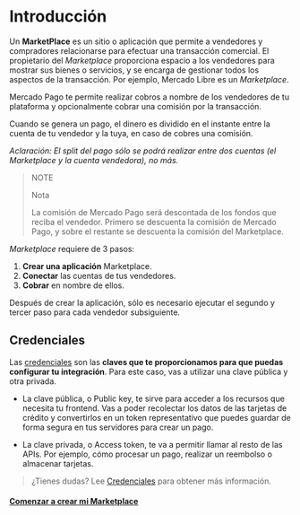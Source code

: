 # Introducción

Un **MarketPlace** es un sitio o aplicación que permite a vendedores y compradores relacionarse para efectuar una transacción comercial. El propietario del _Marketplace_ proporciona espacio a los vendedores para mostrar sus bienes o servicios, y se encarga de gestionar todos los aspectos de la transacción. Por ejemplo, Mercado Libre es un _Marketplace_.

Mercado Pago te permite realizar cobros a nombre de los vendedores de tu plataforma y opcionalmente cobrar una comisión por la transacción.

Cuando se genera un pago, el dinero es dividido en el instante entre la cuenta de tu vendedor y la tuya, en caso de cobres una comisión.

_Aclaración: El split del pago sólo se podrá realizar entre dos cuentas (el Marketplace y la cuenta vendedora), no más._

> NOTE
>
> Nota
>
> La comisión de Mercado Pago será descontada de los fondos que reciba el vendedor.
> Primero se descuenta la comisión de Mercado Pago, y sobre el restante se descuenta la comisión del Marketplace.

_Marketplace_ requiere de 3 pasos:

1. **Crear una aplicación** Marketplace.
2. **Conectar** las cuentas de tus vendedores.
3. **Cobrar** en nombre de ellos.

Después de crear la aplicación, sólo es necesario ejecutar el segundo y tercer paso para cada vendedor subsiguiente.


## Credenciales

Las [credenciales]([FAKER][CREDENTIALS][URL]) son las **claves que te proporcionamos para que puedas configurar tu integración**. Para este caso, vas a utilizar una clave pública y otra privada.

* La clave pública, o Public key, te sirve para acceder a los recursos que necesita tu frontend. Vas a poder recolectar los datos de las tarjetas de crédito y convertirlos en un token representativo que puedes guardar de forma segura en tus servidores para crear un pago.

* La clave privada, o Access token, te va a permitir llamar al resto de las APIs. Por ejemplo, cómo procesar un pago, realizar un reembolso o almacenar tarjetas.

> ¿Tienes dudas? Lee [Credenciales](https://www.mercadopago[FAKER][URL][DOMAIN]/developers/es/guides/resources/credentials) para obtener más información.


#### [Comenzar a crear mi Marketplace](https://www.mercadopago[FAKER][URL][DOMAIN]/developers/es/guides/online-payments/marketplace/checkout-pro/create-marketplace)
